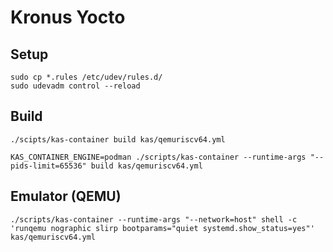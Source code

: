Kronus Yocto
============

## Setup

```shell
sudo cp *.rules /etc/udev/rules.d/
sudo udevadm control --reload
```

## Build

```shell
./scipts/kas-container build kas/qemuriscv64.yml
```

```shell
KAS_CONTAINER_ENGINE=podman ./scripts/kas-container --runtime-args "--pids-limit=65536" build kas/qemuriscv64.yml
```

## Emulator (QEMU)

```shell
./scripts/kas-container --runtime-args "--network=host" shell -c 'runqemu nographic slirp bootparams="quiet systemd.show_status=yes"' kas/qemuriscv64.yml
```
